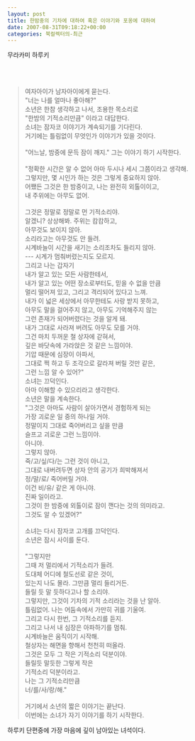 ```yaml
---
layout: post
title: 한밤중의 기차에 대하여 혹은 이야기와 포옹에 대하여
date: 2007-08-31T09:18:22+00:00
categories: 북컬렉터의-최근
---
```

무라카미 하루키

<br />
<br />
<div>

<blockquote>여자아이가 남자아이에게 묻는다.<br />
"너는 나를 얼마나 좋아해?"<br />
소년은 한참 생각하고 나서, 조용한 목소리로 <br />
"한밤의 기적소리만큼" 이라고 대답한다.<br />
소녀는 잠자코 이야기가 계속되기를 기다린다.<br />
거기에는 틀림없이 무엇인가 이야기가 있을 것이다.<br />
<br />
"어느날, 밤중에 문득 잠이 깨지."
그는 이야기 하기 시작한다.<br />
<br />
"정확한 시간은 알 수 없어 아마 두시나 세시 그쯤이라고 생각해. <br />
그렇지만, 몇 시인가 하는 것은 그렇게 중요하지 않아. <br />
어쨌든 그것은 한 밤중이고, 나는 완전히 외톨이이고, <br />
내 주위에는 아무도 없어.<br />
<br />
그것은 정말로 정말로 먼 기적소리야. <br />
알겠니? 상상해봐. 주위는 캄캄하고, <br />
아무것도 보이지 않아. <br />
소리라고는 아무것도 안 들려. <br />
시계바늘이 시간을 새기는 소리조차도 들리지 않아.<br />
--- 시계가 멈춰버렸는지도 모르지. <br />
그리고 나는 갑자기<br />
내가 알고 있는 모든 사람한테서, <br />
내가 알고 있는 어떤 장소로부터도, 믿을 수 없을 만큼<br />
멀리 떨어져 있고, 그리고 격리되어 있다고 느껴. <br />
내가 이 넓은 세상에서 아무한테도 사랑 받지 못하고,<br />
아무도 말을 걸어주지 않고, 아무도 기억해주지 않는 <br />
그런 존재가 되어버렸다는 것을 알게 돼. <br />
내가 그대로 사라져 버려도 아무도 모를 거야. <br />
그건 마치 두꺼운 철 상자에 갇혀서, <br />
깊은 바닷속에 가라앉은 것 같은 느낌이야.<br />
기압 때문에 심장이 아파서, <br />
그대로 쩍 하고 두 조각으로 갈라져 버릴 것만 같은,<br />
그런 느낌 알 수 있어?"<br />
소녀는 끄덕인다. <br />
아마 이해할 수 있으리라고 생각한다. <br />
소년은 말을 계속한다.<br />
"그것은 아마도 사람이 살아가면서 경험하게 되는 <br />
가장 괴로운 일 중의 하나일 거야. <br />
정말이지 그대로 죽어버리고 싶을 만큼 <br />
슬프고 괴로운 그런 느낌이야. <br />
아니야. <br />
그렇지 않아. <br />
죽/고/싶/다/는 그런 것이 아니고, <br />
그대로 내버려두면 상자 안의 공기가 희박해져서 <br />
정/말/로/ 죽어버릴 거야. <br />
이건 비/유/ 같은 게 아니야. <br />
진짜 일이라고. <br />
그것이 한 밤중에 외톨이로 잠이 깬다는 것의 의미라고.<br />
그것도 알 수 있겠어?"<br />
<br />
소녀는 다시 잠자코 고개를 끄덕인다.<br />
소년은 잠시 사이를 둔다.<br />
<br />
"그렇지만<br />
그때 저 멀리에서 기적소리가 들려.<br />
도대체 어디에 철도선로 같은 것이, <br />
있는지 나도 몰라. 그만큼 멀리 들리거든. <br />
들릴 듯 말 듯하다고나 할 소리야.<br />
그렇지만, 그것이 기차의 기적 소리라는 것을 난 알아. <br />
틀림없어. 나는 어둠속에서 가만히 귀를 기울여. <br />
그리고 다시 한번, 그 기적소리를 듣지.<br />
그리고 나서 내 심장은 아파하기를 멈춰. <br />
시계바늘은 움직이기 시작해. <br />
철상자는 해면을 향해서 천천히 떠올라. <br />
그것은 모두 그 작은 기적소리 덕분이야. <br />
들릴듯 말듯한 그렇게 작은 <br />
기적소리 덕분이라고. <br />
나는 그 기적소리만큼<br />
너/를/사/랑/해."<br />
<br />
거기에서 소년의 짧은 이야기는 끝난다.<br />
이번에는 소녀가 자기 이야기를 하기 시작한다. </blockquote>

하루키 단편중에 가장 마음에 깊이 남아있는 녀석이다.<br />
<br />
</div>
